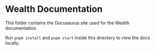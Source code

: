 # Wealth Documentation

This folder contains the Docusaurus site used for the Wealth documentation.

Run `pnpm install` and `pnpm start` inside this directory to view the docs locally.
